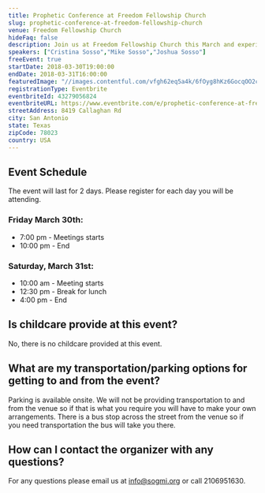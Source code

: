 ```yaml
---
title: Prophetic Conference at Freedom Fellowship Church
slug: prophetic-conference-at-freedom-fellowship-church
venue: Freedom Fellowship Church
hideFaq: false
description: Join us at Freedom Fellowship Church this March and experience a move of God! God already begun moving mightily this year 2018 so we will continue to pursue Him and his will with full abandon.
speakers: ["Cristina Sosso","Mike Sosso","Joshua Sosso"]
freeEvent: true
startDate: 2018-03-30T19:00:00
endDate: 2018-03-31T16:00:00
featuredImage: "//images.contentful.com/vfgh62eq5a4k/6fOyg8hKz6GocqOO2cEc46/f52d18fe0fbfec7b4aafbebab99c5142/nainoa-shizuru-80385-smaller-compressor.jpg"
registrationType: Eventbrite
eventbriteId: 43279056824
eventbriteURL: https://www.eventbrite.com/e/prophetic-conference-at-freedom-fellowship-church-tickets-43279056824
streetAddress: 8419 Callaghan Rd
city: San Antonio
state: Texas
zipCode: 78023
country: USA
---
```

## Event Schedule
The event will last for 2 days. Please register for each day you will be attending.</P>

### Friday March 30th:
- 7:00 pm - Meetings starts
- 10:00 pm - End

### Saturday, March 31st:
- 10:00 am - Meeting starts
- 12:30 pm - Break for lunch
- 4:00 pm - End

<faq>

## Is childcare provide at this event?
No, there is no childcare provided at this event.

## What are my transportation/parking options for getting to and from the event?

Parking is available onsite. We will not be providing transportation to and from the venue so if that is what you require you will have to make your own arrangements. There is a bus stop across the street from the venue so if you need transportation the bus will take you there.

## How can I contact the organizer with any questions?

For any questions please email us at info@sogmi.org or call 2106951630.
